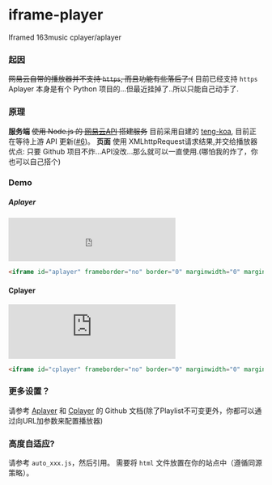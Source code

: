 # iframe-player
Iframed 163music cplayer/aplayer

### 起因
~~网易云自带的播放器并不支持 `https`, 而且功能有些落后了:(~~ 目前已经支持 `https` Aplayer 本身是有个 Python 项目的...但最近挂掉了..所以只能自己动手了.

### 原理
**服务端** ~~使用 Node.js 的 [网易云API](https://github.com/Binaryify/NeteaseCloudMusicApi) 搭建服务~~ 目前采用自建的 [teng-koa](https://github.com/a632079/teng-koa), 目前正在等待上游 API 更新([#6](https://github.com/surmon-china/simple-netease-cloud-music/pull/7))。
**页面** 使用 XMLhttpRequest请求结果,并交给播放器
优点: 只要 Github 项目不炸...API没改...那么就可以一直使用.(哪怕我的炸了，你也可以自己搭个)

### Demo

##### Aplayer

<iframe id="aplayer" frameborder="no" border="0" marginwidth="0" marginheight="0" width="330" height="86" src="https://cdn.a632079.me/163music.html?playlist=28391862" style="margin:0"></iframe>

```HTML
<iframe id="aplayer" frameborder="no" border="0" marginwidth="0" marginheight="0" width="330" height="86" src="https://cdn.a632079.me/163music.html?playlist=28391862"></iframe>
```

#### Cplayer

<iframe id="cplayer" frameborder="no" border="0" marginwidth="0" marginheight="0" width="330" height="108" src="https://cdn.a632079.me/163cplayer.html?playlist=438803182"  style="margin:0"></iframe>

```HTML
<iframe id="cplayer" frameborder="no" border="0" marginwidth="0" marginheight="0" width="330" height="108" src="https://cdn.a632079.me/163cplayer.html?playlist=438803182"></iframe>
```

### 更多设置？
请参考 [Aplayer](https://github.com/MoePlayer/Aplayer) 和 [Cplayer](https://github.com/MoePlayer/cPlayer) 的 Github 文档(除了Playlist不可变更外，你都可以通过向URL加参数来配置播放器)

### 高度自适应?
请参考 `auto_xxx.js`，然后引用。 需要将 `html` 文件放置在你的站点中（遵循同源策略）。
